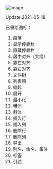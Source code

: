 

![image](https://user-images.githubusercontent.com/6987229/118575522-42a6ea00-b7b9-11eb-9cae-d6d98db81a15.png)

Update:2021-05-18

已重绘图标：

1. 段落
2. 显示停靠栏
3. 隐藏停靠栏
4. 居中对齐（大纲）
5. 靠左对齐
6. 靠右对齐
7. 文件树
8. 列表项
9. 缩起
10. 展开
11. 最小化
12. 粗体
13. 斜体
14. 插入行
15. 插入列
16. 删除行
17. 删除列
18. 导出
19. 别名、命名、备注
20. 标签
21. 引述
